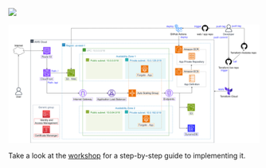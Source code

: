 ![](https://komarev.com/ghpvc/?username=Definitely-not-AWS-Workshops&color=red&style=for-the-badge)

![AWS architecture](static/images/0/0001.svg?featherlight=false&width=100pc)

Take a look at the [workshop](https://definitely-not-aws-workshops.github.io/workshop-1-blog/) for a step-by-step guide to implementing it.


